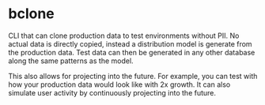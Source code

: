 # bclone
CLI that can clone production data to test environments without PII. No actual data is directly copied, instead a distribution model is
generate from the production data. Test data can then be generated in any other database along the same patterns as the model.

This also allows for projecting into the future. For example, you can test with how your production data would look like with 2x growth. 
It can also simulate user activity by continuously projecting into the future.
